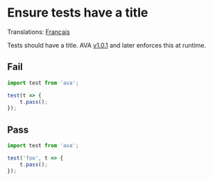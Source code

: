 # Ensure tests have a title

Translations: [Français](https://github.com/avajs/ava-docs/blob/master/fr_FR/related/eslint-plugin-ava/docs/rules/test-title.md)

Tests should have a title. AVA [v1.0.1](https://github.com/avajs/ava/releases/tag/v1.0.1) and later enforces this at runtime.


## Fail

```js
import test from 'ava';

test(t => {
	t.pass();
});
```


## Pass

```js
import test from 'ava';

test('foo', t => {
	t.pass();
});
```
